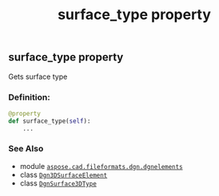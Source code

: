 ﻿---
title: surface_type property
second_title: Aspose.CAD for Python via .NET API References
description: 
type: docs
weight: 120
url: /python-net/aspose.cad.fileformats.dgn.dgnelements/dgn3dsurfaceelement/surface_type/
is_root: false
---

## surface_type property


Gets surface type
### Definition:
```python
@property
def surface_type(self):
    ...
```

### See Also
* module [`aspose.cad.fileformats.dgn.dgnelements`](../../)
* class [`Dgn3DSurfaceElement`](/cad/python-net/aspose.cad.fileformats.dgn.dgnelements/dgn3dsurfaceelement)
* class [`DgnSurface3DType`](/cad/python-net/aspose.cad.fileformats.dgn/dgnsurface3dtype)
